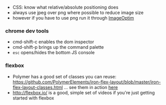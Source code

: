 * CSS: know what relative/absolute positioning does
* always use jpeg over png where possible to reduce image size
* however if you have to use png run it through [ImageOptim](https://imageoptim.com)

### chrome dev tools
* cmd-shift-c enables the dom inspector
* cmd-shift-p brings up the command palette
* `esc` opens/hides the bottom JS console

### flexbox
* Polymer has a good set of classes you can reuse: https://github.com/PolymerElements/iron-flex-layout/blob/master/iron-flex-layout-classes.html ... see them in action [here](https://elements.polymer-project.org/guides/flex-layout)
* http://flexbox.io/ is a good, simple set of videos if you're just getting started with flexbox
